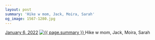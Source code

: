 ```yaml
---
layout: post
summary: 'Hike w mom, Jack, Moira, Sarah'
og_image: 1567-1280.jpg
---
```


<p>
  <time>
    <a href="/1567">January 6, 2022</a>
  </time>
  <a href="/1567">
    <img src="{{ site.assets_url }}/1567-640.jpg" srcset="{{ site.assets_url }}/1567-320.jpg 320w, {{ site.assets_url }}/1567-640.jpg 640w, {{ site.assets_url }}/1567-960.jpg 960w, {{ site.assets_url }}/1567-1280.jpg 1280w" sizes="(min-width: 700px) 50vw, calc(100vw - 2rem)" alt="{{ page.summary }}" />
  </a>
  <span>Hike w mom, Jack, Moira, Sarah</span>
</p>
